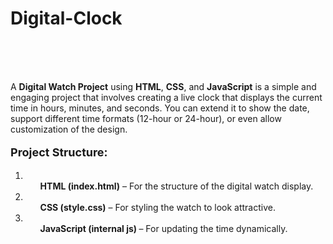 <h1>
    <a href="https://akshat0502.github.io/Digital-Clock/" style="text-decoration: none;"><b>Digital-Clock</b></a>
</h1>
    <br><br><br>
    <p>A <b>Digital Watch Project</b> using <b>HTML</b>, <b>CSS</b>, and <b>JavaScript</b> is a simple and engaging project that involves creating a live clock that displays the current time in hours, minutes, and seconds. You can extend it to show the date, support different time formats (12-hour or 24-hour), or even allow customization of the design.</p>
    <p>
        <p style="font-size: large; "><b>Project Structure:</b></p>
        <ol>
            <li> <ul><b>HTML (index.html)</b> – For the structure of the digital watch display.</ul></li>
            <li><ul><b>CSS (style.css)</b> – For styling the watch to look attractive.</ul></li>
            <li><ul><b>JavaScript (internal js) </b>  –  For updating the time dynamically.</ul></li>
        </ol>
        
